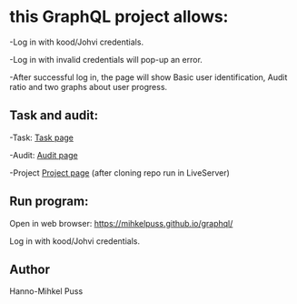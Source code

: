 # this GraphQL project allows:

-Log in with kood/Johvi credentials.

-Log in with invalid credentials will pop-up an error.

-After successful log in, the page will show Basic user identification, Audit ratio and two graphs about user progress.

## Task and audit:

-Task: [Task page](https://github.com/01-edu/public/tree/master/subjects/graphql)

-Audit: [Audit page](https://github.com/01-edu/public/tree/master/subjects/graphql/audit)

-Project [Project page](https://01.kood.tech/git/hpuss/graphql) (after cloning repo run in LiveServer)

## Run program:

Open in web browser: https://mihkelpuss.github.io/graphql/

Log in with kood/Johvi credentials.

## Author

Hanno-Mihkel Puss
